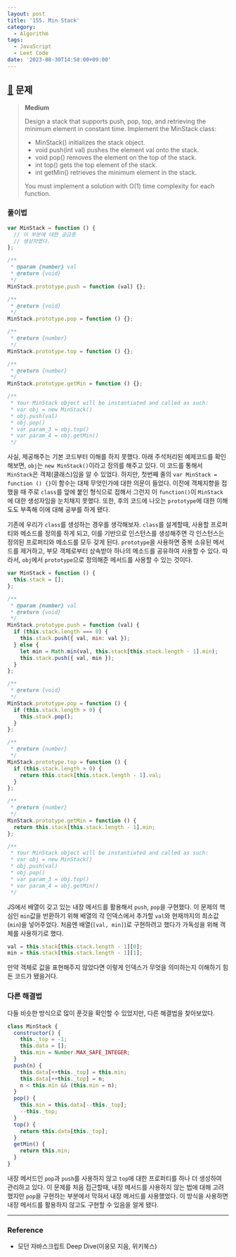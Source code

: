 ```yaml
---
layout: post
title: '155. Min Stack'
category:
  - Algorithm
tags:
  - JavaScript
  - Leet Code
date: '2023-08-30T14:50:00+09:00'
---
```


## [🔗](https://leetcode.com/problems/min-stack/description/?envType=study-plan-v2&envId=top-interview-150) 문제

> **Medium**
>
> Design a stack that supports push, pop, top, and retrieving the minimum element in constant time.
> Implement the MinStack class:
>
> - MinStack() initializes the stack object.
> - void push(int val) pushes the element val onto the stack.
> - void pop() removes the element on the top of the stack.
> - int top() gets the top element of the stack.
> - int getMin() retrieves the minimum element in the stack.
>
> You must implement a solution with O(1) time complexity for each function.

### 풀이법

```javascript
var MinStack = function () {
  // 이 부분에 대한 궁금증
  // 생성자였다.
};

/**
 * @param {number} val
 * @return {void}
 */
MinStack.prototype.push = function (val) {};

/**
 * @return {void}
 */
MinStack.prototype.pop = function () {};

/**
 * @return {number}
 */
MinStack.prototype.top = function () {};

/**
 * @return {number}
 */
MinStack.prototype.getMin = function () {};

/**
 * Your MinStack object will be instantiated and called as such:
 * var obj = new MinStack()
 * obj.push(val)
 * obj.pop()
 * var param_3 = obj.top()
 * var param_4 = obj.getMin()
 */
```

사실, 제공해주는 기본 코드부터 이해를 하지 못했다. 아래 주석처리된 예제코드를 확인해보면, `obj`는 `new MinStack()`이라고 정의를 해주고 있다. 이 코드를 통해서 `MinStack`은 객체(클래스)임을 알 수 있었다. 하지만, 첫번째 줄의 `var MinStack = function () {}`이 함수는 대체 무엇인가에 대한 의문이 들었다. 이전에 객체지향을 접했을 때 주로 `class`를 앞에 붙인 형식으로 접해서 그런지 이 `function()`이 `MinStack`에 대한 생성자임을 눈치채지 못했다. 또한, 후의 코드에 나오는 `prototype`에 대한 이해도도 부족해 이에 대해 공부를 하게 됐다.

기존에 우리가 `class`를 생성하는 경우를 생각해보자. `class`를 설계할때, 사용할 프로퍼티와 메소드를 정의를 하게 되고, 이를 기반으로 인스턴스를 생성해주면 각 인스턴스는 정의된 프로퍼티와 메소드를 모두 갖게 된다. `prototype`을 사용하면 중복 소유된 메서드를 제거하고, 부모 객체로부터 상속받아 하나의 메소드를 공유하여 사용할 수 있다. 따라서, `obj`에서 `prototype`으로 정의해준 메서드를 사용할 수 있는 것이다.

```javascript
var MinStack = function () {
  this.stack = [];
};

/**
 * @param {number} val
 * @return {void}
 */
MinStack.prototype.push = function (val) {
  if (this.stack.length === 0) {
    this.stack.push({ val, min: val });
  } else {
    let min = Math.min(val, this.stack[this.stack.length - 1].min);
    this.stack.push({ val, min });
  }
};

/**
 * @return {void}
 */
MinStack.prototype.pop = function () {
  if (this.stack.length > 0) {
    this.stack.pop();
  }
};

/**
 * @return {number}
 */
MinStack.prototype.top = function () {
  if (this.stack.length > 0) {
    return this.stack[this.stack.length - 1].val;
  }
};

/**
 * @return {number}
 */
MinStack.prototype.getMin = function () {
  return this.stack[this.stack.length - 1].min;
};

/**
 * Your MinStack object will be instantiated and called as such:
 * var obj = new MinStack()
 * obj.push(val)
 * obj.pop()
 * var param_3 = obj.top()
 * var param_4 = obj.getMin()
 */
```

JS에서 배열이 갖고 있는 내장 메서드를 활용해서 `push`, `pop`을 구현했다. 이 문제의 핵심인 `min`값을 반환하기 위해 배열의 각 인덱스에서 추가할 `val`와 현재까지의 최소값(`min`)을 넣어주었다. 처음엔 배열(`[val, min]`)로 구현하려고 했다가 가독성을 위해 객체를 사용하기로 했다.

```javascript
val = this.stack[this.stack.length - 1][0];
min = this.stack[this.stack.length - 1][1];
```

만약 객체로 값을 표현해주지 않았다면 이렇게 인덱스가 무엇을 의미하는지 이해하기 힘든 코드가 됐을거다.

### 다른 해결법

다들 비슷한 방식으로 많이 푼것을 확인할 수 있었지만, 다른 해결법을 찾아보았다.

```javascript
class MinStack {
  constructor() {
    this._top = -1;
    this.data = [];
    this.min = Number.MAX_SAFE_INTEGER;
  }
  push(n) {
    this.data[++this._top] = this.min;
    this.data[++this._top] = n;
    n < this.min && (this.min = n);
  }
  pop() {
    this.min = this.data[--this._top];
    --this._top;
  }
  top() {
    return this.data[this._top];
  }
  getMin() {
    return this.min;
  }
}
```

내장 메서드인 `pop`과 `push`를 사용하지 않고 `top`에 대한 프로퍼티를 하나 더 생성하여 관리하고 있다. 이 문제를 처음 접근할때, 내장 메서드를 사용하지 않는 법에 대해 고려했지만 `pop`을 구현하는 부분에서 막혀서 내장 메서드를 사용했었다. 이 방식을 사용하면 내장 메서드를 활용하지 않고도 구현할 수 있음을 알게 됐다.

---

### Reference

- 모던 자바스크립트 Deep Dive(이웅모 지음, 위키북스)
